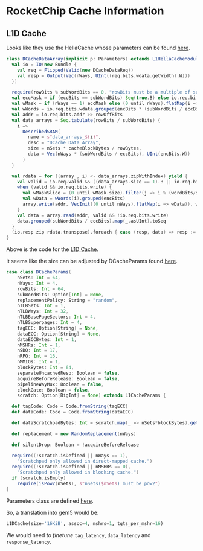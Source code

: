 # RocketChip Cache Information

## L1D Cache

Looks like they use the HellaCache whose parameters can be found [here](https://github.com/chipsalliance/rocket-chip/blob/master/src/main/scala/rocket/HellaCache.scala).

``` scala
class DCacheDataArray(implicit p: Parameters) extends L1HellaCacheModule()(p) {
  val io = IO(new Bundle {
    val req = Flipped(Valid(new DCacheDataReq))
    val resp = Output(Vec(nWays, UInt((req.bits.wdata.getWidth).W)))
  })

  require(rowBits % subWordBits == 0, "rowBits must be a multiple of subWordBits")
  val eccMask = if (eccBits == subWordBits) Seq(true.B) else io.req.bits.eccMask.asBools
  val wMask = if (nWays == 1) eccMask else (0 until nWays).flatMap(i => eccMask.map(_ && io.req.bits.way_en(i)))
  val wWords = io.req.bits.wdata.grouped(encBits * (subWordBits / eccBits))
  val addr = io.req.bits.addr >> rowOffBits
  val data_arrays = Seq.tabulate(rowBits / subWordBits) {
    i =>
      DescribedSRAM(
        name = s"data_arrays_${i}",
        desc = "DCache Data Array",
        size = nSets * cacheBlockBytes / rowBytes,
        data = Vec(nWays * (subWordBits / eccBits), UInt(encBits.W))
      )
  }

  val rdata = for ((array , i) <- data_arrays.zipWithIndex) yield {
    val valid = io.req.valid && ((data_arrays.size == 1).B || io.req.bits.wordMask(i))
    when (valid && io.req.bits.write) {
      val wMaskSlice = (0 until wMask.size).filter(j => i % (wordBits/subWordBits) == (j % (wordBytes/eccBytes)) / (subWordBytes/eccBytes)).map(wMask(_))
      val wData = wWords(i).grouped(encBits)
      array.write(addr, VecInit((0 until nWays).flatMap(i => wData)), wMaskSlice)
    }
    val data = array.read(addr, valid && !io.req.bits.write)
    data.grouped(subWordBits / eccBits).map(_.asUInt).toSeq
  }
  (io.resp zip rdata.transpose).foreach { case (resp, data) => resp := data.asUInt }
}
```

Above is the code for the [L1D Cache](https://github.com/chipsalliance/rocket-chip/blob/master/src/main/scala/rocket/DCache.scala).

It seems like the size can be adjusted by DCacheParams found [here](https://github.com/chipsalliance/rocket-chip/blob/836be7a92e5bd368a8a49f408a44b71c738a9a68/src/main/scala/rocket/HellaCache.scala#L17C1-L57C1).

``` scala
case class DCacheParams(
    nSets: Int = 64,
    nWays: Int = 4,
    rowBits: Int = 64,
    subWordBits: Option[Int] = None,
    replacementPolicy: String = "random",
    nTLBSets: Int = 1,
    nTLBWays: Int = 32,
    nTLBBasePageSectors: Int = 4,
    nTLBSuperpages: Int = 4,
    tagECC: Option[String] = None,
    dataECC: Option[String] = None,
    dataECCBytes: Int = 1,
    nMSHRs: Int = 1,
    nSDQ: Int = 17,
    nRPQ: Int = 16,
    nMMIOs: Int = 1,
    blockBytes: Int = 64,
    separateUncachedResp: Boolean = false,
    acquireBeforeRelease: Boolean = false,
    pipelineWayMux: Boolean = false,
    clockGate: Boolean = false,
    scratch: Option[BigInt] = None) extends L1CacheParams {

  def tagCode: Code = Code.fromString(tagECC)
  def dataCode: Code = Code.fromString(dataECC)

  def dataScratchpadBytes: Int = scratch.map(_ => nSets*blockBytes).getOrElse(0)

  def replacement = new RandomReplacement(nWays)

  def silentDrop: Boolean = !acquireBeforeRelease

  require((!scratch.isDefined || nWays == 1),
    "Scratchpad only allowed in direct-mapped cache.")
  require((!scratch.isDefined || nMSHRs == 0),
    "Scratchpad only allowed in blocking cache.")
  if (scratch.isEmpty)
    require(isPow2(nSets), s"nSets($nSets) must be pow2")
}
```

Parameters class are defined [here](https://github.com/chipsalliance/cde/blob/384c06b8d45c8184ca2f3fba2f8e78f79d2c1b51/cde/src/chipsalliance/rocketchip/config.scala).

So, a translation into gem5 would be:

``` python
L1DCache(size='16KiB', assoc=4, mshrs=1, tgts_per_mshr=16)
```

We would need to _finetune_ `tag_latency`, `data_latency` and `response_latency`.
